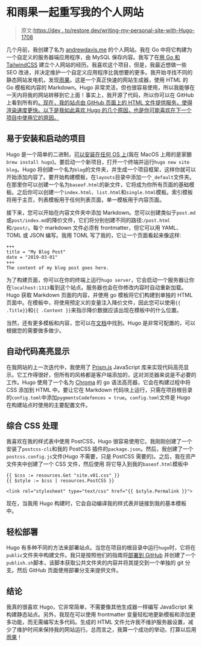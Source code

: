 # 和雨果一起重写我的个人网站

> 原文:[https://dev . to/restore dev/writing-my-personal-site-with-Hugo-1708](https://dev.to/restoreddev/rewriting-my-personal-site-with-hugo-1708)

几个月前，我创建了名为 [andrewdavis.me](https://andrewdavis.me) 的个人网站。我在 Go 中将它构建为一个自定义的服务器端应用程序，由 MySQL 保存内容。我写了在[用 Go 和 TailwindCSS](https://andrewdavis.me/post/building-my-personal-site-with-go-and-tailwindcss/) 建立个人网站的经历。我喜欢这个项目，但是，我最近想做一些 SEO 改进，并决定维护一个自定义应用程序比我想要的更多。我开始寻找不同的静态网站发电机，发现[雨果](https://gohugo.io/)。这是一个真正快速的网站生成器，使用 HTML 的 Go 模板和内容的 Markdown。Hugo 非常灵活，但也很容易使用，所以我能够在一天内将我的网站转移到它上面！事实上，我开源了代码，所以你可以在 GitHub 上看到所有的[。现在，我的站点由 GitHub 页面上的 HTML 文件提供服务，使得渲染速度更快。以下是我如此喜欢 Hugo 的几个原因，也是你可能喜欢在下一个项目中使用它的原因。](https://github.com/restoreddev/me)

## [](#easy-to-install-and-start-a-project)易于安装和启动的项目

Hugo 是一个简单的二进制，[可以安装在任何 OS 上](https://gohugo.io/getting-started/installing/)(我在 MacOS 上用的是家酿`brew install hugo`)。要启动一个新项目，打开一个终端并运行`hugo new site blog`。Hugo 将创建一个名为`blog`的文件夹，并生成一个项目框架，这样你就可以开始添加内容了。要开始构建模板，在`layouts`目录中添加一个`_default`文件夹。在那里你可以创建一个名为`baseof.html`的新文件，它将成为你所有页面的基础模板。之后你可以创建一个`index.html`、`list.html`和`single.html`模板。索引模板将用于主页，列表模板用于任何列表页面，单一模板用于内容页面。

接下来，您可以开始在内容文件夹中添加 Markdown。您可以创建类似于`post.md`或`post/index.md`的降价文件，它们将分别创建不同的路径:`/post.html`和`/post/`。每个 markdown 文件必须有 frontmatter，但它可以用 YAML、TOML 或 JSON 编写。我用 TOML 写了我的，它让一个页面看起来像这样:

```
+++
title = "My Blog Post"
date = "2019-03-01"
+++
The content of my blog post goes here. 
```

为了构建页面，你可以在你的终端上运行`hugo server`，它会启动一个服务器让你在`localhost:1313`看到这个站点。服务器也会在你修改内容时自动重新加载。Hugo 获取 Markdown 页面的内容，并使用 go 模板将它们构建到单独的 HTML 页面中。在模板中，将使用预定义的变量注入降价文件，因此您可以使用`{{ .Title}}`和`{{ .Content }}`来指示降价数据应该出现在模板中的什么位置。

当然，还有更多模板和内容，您可以在[文档](https://gohugo.io/content-management/organization/)中找到。Hugo 是非常可配置的，可以根据您的需要做多做少。

## [](#automatic-code-highlighting)自动代码高亮显示

在我网站的上一次迭代中，我使用了 [Prism.js](https://prismjs.com/) JavaScript 库来实现代码高亮显示。它工作得很好，但所有的风格都是客户端添加的，这对浏览器来说是不必要的工作。Hugo 使用了一个名为 [Chroma](https://github.com/alecthomas/chroma) 的 go 语法高亮器，它会在构建过程中将 CSS 添加到 HTML 中。要让它在 Markdown 代码块上运行，只需在项目根目录的`config.toml`中添加`pygmentsCodefences = true`。`config.toml`文件是 Hugo 在构建站点时使用的主要配置文件。

## [](#integrated-css-processing)综合 CSS 处理

我喜欢在我的样式表中使用 PostCSS，Hugo 很容易使用它。我刚刚创建了一个安装了`postcss-cli`和我的 PostCSS 插件的`package.json`。然后，我创建了一个`postcss.config.js`文件(Hugo 不需要，只是 PostCSS 需要的)。之后，我在资产文件夹中创建了一个 CSS 文件，然后使用
将它导入到我的`baseof.html`模板中

```
{{ $css := resources.Get "site.v01.css" }}
{{ $style := $css | resources.PostCSS }}

<link rel="stylesheet" type="text/css" href="{{ $style.Permalink }}"> 
```

现在，当我用 Hugo 构建时，它会自动编译我的样式表并链接到我的基本模板中。

## [](#easy-deployment)轻松部署

Hugo 有多种不同的方法来部署站点。当您在项目的根目录中运行`hugo`时，它将在`public`文件夹中构建文件。我只是按照他们的指南将[部署到 GitHub](https://gohugo.io/hosting-and-deployment/hosting-on-github/) 并创建了一个`publish.sh`脚本，该脚本获取公共文件夹的内容并将其提交到一个单独的 git 分支。然后 GitHub 页面使用部署分支来提供文件。

## [](#conclusion)结论

我真的很喜欢 Hugo，它非常简单，不需要像其他生成器一样编写 JavaScript 来构建静态站点。另外，我现在可以使用 frontmatter 变量轻松地更新模板和添加更多功能，而无需编写太多代码。生成的 HTML 文件允许我不维护服务器设置，减少了维护时间来保持我的网站运行。总而言之，我算一个成功的举动，打算以后用[雨果](https://gohugo.io/)！